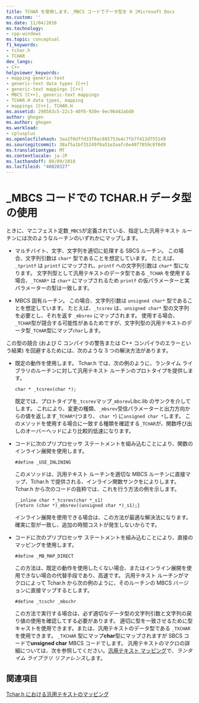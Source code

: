 ```yaml
---
title: TCHAR を使用します。_MBCS コードでデータ型を H |Microsoft Docs
ms.custom: ''
ms.date: 11/04/2016
ms.technology:
- cpp-windows
ms.topic: conceptual
f1_keywords:
- tchar.h
- TCHAR
dev_langs:
- C++
helpviewer_keywords:
- mapping generic-text
- generic-text data types [C++]
- generic-text mappings [C++]
- MBCS [C++], generic-text mappings
- TCHAR.H data types, mapping
- mappings [C++], TCHAR.H
ms.assetid: 298583c5-22c3-40f6-920e-9ec96d42abd8
author: ghogen
ms.author: ghogen
ms.workload:
- cplusplus
ms.openlocfilehash: 3aa2f0dffd33f0ac885753e4c7fb7f413d755149
ms.sourcegitcommit: 38af5a1bf35249f0a51e3aafc6e4077859c8f0d9
ms.translationtype: MT
ms.contentlocale: ja-JP
ms.lasthandoff: 08/09/2018
ms.locfileid: "40020327"
---
```

# <a name="using-tcharh-data-types-with-mbcs-code"></a>_MBCS コードでの TCHAR.H データ型の使用
ときに、マニフェスト定数`_MBCS`が定義されている、指定した汎用テキスト ルーチンには次のようなルーチンのいずれかにマップします。  
  
-   マルチバイト、文字、文字列を適切に処理する SBCS ルーチン。 この場合、文字列引数は `char*` 型であることを想定しています。 たとえば、`_tprintf` は `printf` にマップされ、`printf` への文字列引数は `char*` 型になります。 文字列型として汎用テキストのデータ型である `_TCHAR` を使用する場合、`_TCHAR*` は `char*` にマップされるため `printf` の仮パラメーターと実パラメーターの型は一致します。  
  
-   MBCS 固有ルーチン。 この場合、文字列引数は `unsigned char*` 型であることを想定しています。 たとえば、`_tcsrev` は、`unsigned char*` 型の文字列を必要とし、それを返す `_mbsrev` にマップされます。 使用する場合、`_TCHAR`型が競合する可能性があるためですが、文字列型の汎用テキストのデータ型`_TCHAR`型にマップ`char`します。  
  
 この型の競合 (および C コンパイラの警告または C++ コンパイラのエラーという結果) を回避するためには、次のような 3 つの解決方法があります。  
  
-   既定の動作を使用します。 Tchar.h では、次の例のように、ランタイム ライブラリのルーチンに対して汎用テキスト ルーチンのプロトタイプを提供します。  
  
    ```  
    char * _tcsrev(char *);  
    ```  
  
     既定では、プロトタイプを`_tcsrev`マップ`_mbsrev`Libc.lib のサンクを介してします。 これにより、変更の種類、`_mbsrev`受信パラメーターと出力方向からの値を返します`_TCHAR*`(つまり、 `char *`) に`unsigned char *`します。 このメソッドを使用する場合に一致する種類を確認する`_TCHAR`が、関数呼び出しのオーバーヘッドにより比較的低速になります。  
  
-   コードに次のプリプロセッサ ステートメントを組み込むことにより、関数のインライン展開を使用します。  
  
    ```  
    #define _USE_INLINING  
    ```  
  
     このメソッドは、汎用テキスト ルーチンを適切な MBCS ルーチンに直接マップ、Tchar.h で提供される、インライン関数サンクをによりします。 Tchar.h から次のコードの抜粋では、これを行う方法の例を示します。  
  
    ```  
    __inline char *_tcsrev(char *_s1)  
    {return (char *)_mbsrev((unsigned char *)_s1);}  
    ```  
  
     インライン展開を使用できる場合は、この方法が最適な解決法になります。確実に型が一致し、追加の時間コストが発生しないからです。  
  
-   コードに次のプリプロセッサ ステートメントを組み込むことにより、直接のマッピングを使用します。  
  
    ```  
    #define _MB_MAP_DIRECT  
    ```  
  
     この方法は、既定の動作を使用したくない場合、またはインライン展開を使用できない場合の代替手段であり、高速です。 汎用テキスト ルーチンがマクロによって Tchar.h から次の例のように、そのルーチンの MBCS バージョンに直接マップするとします。  
  
    ```  
    #define _tcschr _mbschr  
    ```  
  
     この方法で実行する場合は、必ず適切なデータ型の文字列引数と文字列の戻り値の使用を確認してする必要があります。 適切に型を一致させるために型キャストを使用できます。または、汎用テキストのデータ型である `_TXCHAR` を使用できます。 `_TXCHAR` 型にマップ**char**型にマップされますが SBCS コードで**unsigned char** MBCS コードでします。 汎用テキストのマクロの詳細については、次を参照してください。[汎用テキスト マッピング](../c-runtime-library/generic-text-mappings.md)で、*ランタイム ライブラリ リファレンス*します。  
  
## <a name="see-also"></a>関連項目  
 [Tchar.h における汎用テキストのマッピング](../text/generic-text-mappings-in-tchar-h.md)